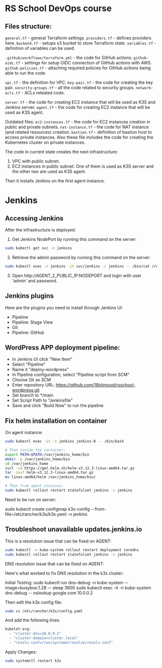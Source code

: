 # RS School DevOps course

## Files structure:

`general.tf` - general Terraform settings.
`providers.tf` - defines providers here.
`backend.tf` - setups s3 bucket to store Terraform state.
`variables.tf` - definition of variables can be used.

`.github/workflows/terraform.yml` - the code for GitHub actions.
`github-oidc.tf` - settings for setup OIDC connection of GitHub actions with AWS.
`github-policies.tf` - attaching required policies for GitHub actions being able to run the code.

`vpc.tf` - the definition for VPC.
`key-pair.tf` - the code for creating the key pair.
`security-groups.tf` - all the code related to security groups.
`network-acls.tf` - ACLs releated code.

`server.tf` - the code for creating EC2 instance that will be used as K3S and Jenkins server.
`agent.tf` - the code for creating EC2 instance that will be used as K3S agent.

Outdated files:
`ec2-instances.tf` - the code for EC2 instances creation in public and private subnets.
`nat-instance.tf` - the code for NAT instance (and related resources) creation.
`bastion.tf` - definition of bastion host to access private instances. Also these file includes the code for creating the Kubernetes cluster on private instances.

The code in current state creates the next infrastructure:

1. VPC with public subnet.
2. EC2 instances in public subnet. One of them is used as K3S server and the other two are used as K3S agent.

Then it installs Jenkins on the first agent instance.

# Jenkins

## Accessing Jenkins

After the infrastructure is deployed:

1. Get Jenkins NodePort by running this command on the server:
```bash
sudo kubectl get svc -n jenkins
```

2. Retrieve the admin password by running this command on the server:
```bash
sudo kubectl exec -n jenkins -it svc/jenkins -c jenkins -- /bin/cat /run/secrets/additional/chart-admin-password
```

3. Open http://AGENT_2_PUBLIC_IP:NODEPORT and login with user 'admin' and password.


## Jenkins plugins

Here are the plugins you need to install through Jenkins UI:

- Pipeline
- Pipeline: Stage View
- Git
- Pipeline: GitHub


## WordPress APP deployment pipeline:

- In Jenkins UI click "New Item"
- Select "Pipeline"
- Name it "deploy-wordpress"
- In Pipeline configuration, select "Pipeline script from SCM"
- Choose Git as SCM
- Enter repository URL: https://github.com/18bitmood/rsschool-wordpress.git
- Set branch to */main
- Set Script Path to "Jenkinsfile"
- Save and click "Build Now" to run the pipeline


## Fix helm installation on container

On agent instance:

```bash
sudo kubectl exec -it -n jenkins jenkins-0 -- /bin/bash

# Then inside the container:
export PATH=$PATH:/var/jenkins_home/bin
mkdir -p /var/jenkins_home/bin
cd /var/jenkins_home
curl -LO https://get.helm.sh/helm-v3.12.3-linux-amd64.tar.gz
tar -zxvf helm-v3.12.3-linux-amd64.tar.gz
mv linux-amd64/helm /var/jenkins_home/bin/

# Then from agent instance:
sudo kubectl rollout restart statefulset jenkins -n jenkins
```


Need to be run on server:

sudo kubectl create configmap k3s-config --from-file=/etc/rancher/k3s/k3s.yaml -n jenkins


## Troubleshoot unavailable updates.jenkins.io


This is a resolution issue that can be fixed on AGENT:

```bash
sudo kubectl -n kube-system rollout restart deployment coredns
sudo kubectl rollout restart statefulset jenkins -n jenkins
```


DNS resolution issue that can be fixed on AGENT:


Here's what worked to fix DNS resolution in the k3s cluster:

Initial Testing:
sudo kubectl run dns-debug -n kube-system --image=busybox:1.28 -- sleep 3600
sudo kubectl exec -it -n kube-system dns-debug -- nslookup google.com 10.0.0.2



Then edit the k3s config file:

```bash
sudo vi /etc/rancher/k3s/config.yaml
```

And add the following lines:

```bash
kubelet-arg:
  - "cluster-dns=10.0.0.2"
  - "cluster-domain=cluster.local"
  - "resolv-conf=/run/systemd/resolve/resolv.conf"
```

Apply Changes:

```bash
sudo systemctl restart k3s
```
